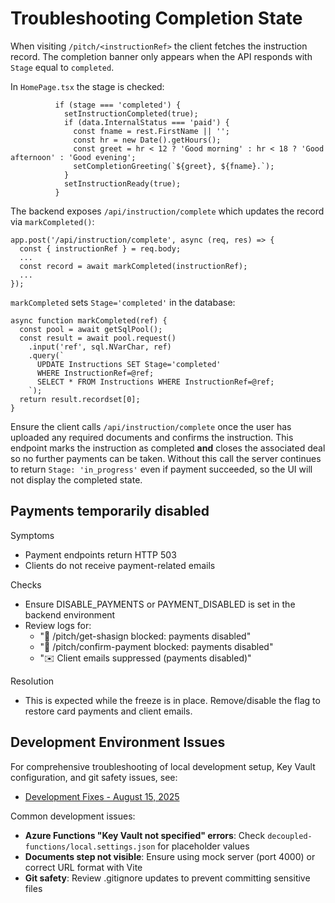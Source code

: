 # Troubleshooting Completion State

When visiting `/pitch/<instructionRef>` the client fetches the instruction record. The completion banner only appears when the API responds with `Stage` equal to `completed`.

In `HomePage.tsx` the stage is checked:

```
          if (stage === 'completed') {
            setInstructionCompleted(true);
            if (data.InternalStatus === 'paid') {
              const fname = rest.FirstName || '';
              const hr = new Date().getHours();
              const greet = hr < 12 ? 'Good morning' : hr < 18 ? 'Good afternoon' : 'Good evening';
              setCompletionGreeting(`${greet}, ${fname}.`);
            }
            setInstructionReady(true);
          }
```

The backend exposes `/api/instruction/complete` which updates the record via `markCompleted()`:

```
app.post('/api/instruction/complete', async (req, res) => {
  const { instructionRef } = req.body;
  ...
  const record = await markCompleted(instructionRef);
  ...
});
```

`markCompleted` sets `Stage='completed'` in the database:

```
async function markCompleted(ref) {
  const pool = await getSqlPool();
  const result = await pool.request()
    .input('ref', sql.NVarChar, ref)
    .query(`
      UPDATE Instructions SET Stage='completed'
      WHERE InstructionRef=@ref;
      SELECT * FROM Instructions WHERE InstructionRef=@ref;
    `);
  return result.recordset[0];
}
```

Ensure the client calls `/api/instruction/complete` once the user has uploaded any required documents and confirms the instruction. This endpoint marks the instruction as completed **and** closes the associated deal so no further payments can be taken. Without this call the server continues to return `Stage: 'in_progress'` even if payment succeeded, so the UI will not display the completed state.

## Payments temporarily disabled

Symptoms
- Payment endpoints return HTTP 503
- Clients do not receive payment-related emails

Checks
- Ensure DISABLE_PAYMENTS or PAYMENT_DISABLED is set in the backend environment
- Review logs for:
  - "🛑 /pitch/get-shasign blocked: payments disabled"
  - "🛑 /pitch/confirm-payment blocked: payments disabled"
  - "✉️  Client emails suppressed (payments disabled)"

Resolution
- This is expected while the freeze is in place. Remove/disable the flag to restore card payments and client emails.

## Development Environment Issues

For comprehensive troubleshooting of local development setup, Key Vault configuration, and git safety issues, see:
- [Development Fixes - August 15, 2025](./development-fixes-2025-08-15.md)

Common development issues:
- **Azure Functions "Key Vault not specified" errors**: Check `decoupled-functions/local.settings.json` for placeholder values
- **Documents step not visible**: Ensure using mock server (port 4000) or correct URL format with Vite
- **Git safety**: Review .gitignore updates to prevent committing sensitive files